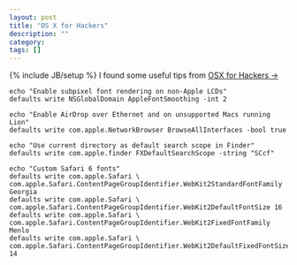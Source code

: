 ```yaml
---
layout: post
title: "OS X for Hackers"
description: ""
category: 
tags: []
---
```

{% include JB/setup %}
I found some useful tips from [OSX for Hackers &rarr;](https://gist.github.com/2260182)

	echo "Enable subpixel font rendering on non-Apple LCDs"
	defaults write NSGlobalDomain AppleFontSmoothing -int 2

    echo "Enable AirDrop over Ethernet and on unsupported Macs running Lion"
    defaults write com.apple.NetworkBrowser BrowseAllInterfaces -bool true
    
	echo "Use current directory as default search scope in Finder"
	defaults write com.apple.finder FXDefaultSearchScope -string "SCcf"

	echo "Custom Safari 6 fonts"
    defaults write com.apple.Safari \
    com.apple.Safari.ContentPageGroupIdentifier.WebKit2StandardFontFamily Georgia
    defaults write com.apple.Safari \
    com.apple.Safari.ContentPageGroupIdentifier.WebKit2DefaultFontSize 16
    defaults write com.apple.Safari \
    com.apple.Safari.ContentPageGroupIdentifier.WebKit2FixedFontFamily Menlo
    defaults write com.apple.Safari \
    com.apple.Safari.ContentPageGroupIdentifier.WebKit2DefaultFixedFontSize 14
